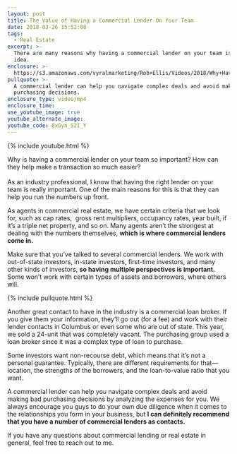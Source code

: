```yaml
---
layout: post
title: The Value of Having a Commercial Lender On Your Team
date: 2018-03-26 15:52:08
tags:
  - Real Estate
excerpt: >-
  There are many reasons why having a commercial lender on your team is a good
  idea.
enclosure: >-
  https://s3.amazonaws.com/vyralmarketing/Rob+Ellis/Videos/2018/Why+Having+A+Commercial+Lender+Is+Important+-+Central+Ohio+Real+Estate+Agent.mp4
pullquote: >-
  A commercial lender can help you navigate complex deals and avoid making bad
  purchasing decisions.
enclosure_type: video/mp4
enclosure_time:
use_youtube_image: true
youtube_alternate_image:
youtube_code: 8xGyn_S2I_Y
---
```


{% include youtube.html %}

Why is having a commercial lender on your team so important? How can they help make a transaction so much easier?<br><br>As an industry professional, I know that having the right lender on your team is really important. One of the main reasons for this is that they can help you run the numbers up front.

As agents in commercial real estate, we have certain criteria that we look for, such as cap rates, &nbsp;gross rent multipliers, occupancy rates, year built, if it’s a triple net property, and so on. Many agents aren’t the strongest at dealing with the numbers themselves, **which is where commercial lenders come in.**

Make sure that you’ve talked to several commercial lenders. We work with out-of-state investors, in-state investors, first-time investors, and many other kinds of investors, **so having multiple perspectives is important.** Some won’t work with certain types of assets and borrowers, where others will.

{% include pullquote.html %}

Another great contact to have in the industry is a commercial loan broker. If you give them your information, they’ll go out (for a fee) and work with their lender contacts in Columbus or even some who are out of state. This year, we sold a 24-unit that was completely vacant. The purchasing group used a loan broker since it was a complex type of loan to purchase.

Some investors want non-recourse debt, which means that it’s not a personal guarantee. Typically, there are different requirements for that—location, the strengths of the borrowers, and the loan-to-value ratio that you want.

A commercial lender can help you navigate complex deals and avoid making bad purchasing decisions by analyzing the expenses for you. We always encourage you guys to do your own due diligence when it comes to the relationships you form in your business, but **I can definitely recommend that you have a number of commercial lenders as contacts.**

If you have any questions about commercial lending or real estate in general, feel free to reach out to me.

&nbsp;